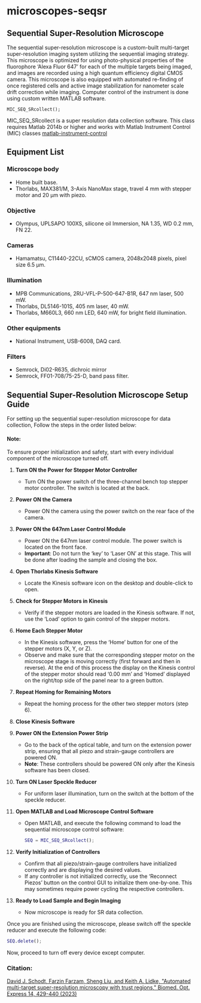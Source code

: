 # microscopes-seqsr
## Sequential Super-Resolution Microscope
The sequential super-resolution microscope is a custom-built multi-target super-resolution imaging system utilizing the sequential imaging strategy. This microscope is optimized for using photo-physical properties of the fluorophore ‘Alexa Fluor 647’ for each of the multiple targets being imaged, and images are recorded using a high quantum efficiency digital CMOS camera. This microscope is also equipped with automated re-finding of once registered cells and active image stabilization for nanometer scale drift correction while imaging. Computer control of the instrument is done using custom written MATLAB software. 
```
MIC_SEQ_SRcollect();
```
MIC_SEQ_SRcollect is a super resolution data collection software. This class requires Matlab 2014b or higher and works with Matlab Instrument Control (MIC) classes [matlab-instrument-control](https://github.com/LidkeLab/matlab-instrument-control/tree/main)

## Equipment List
### Microscope body
- Home built base.
- Thorlabs, MAX381/M, 3-Axis NanoMax stage, travel 4 mm with stepper motor and 20 $\mathrm{\mu m}$ with piezo.
### Objective
- Olympus, UPLSAPO 100XS, silicone oil Immersion, NA 1.35, WD 0.2 mm, FN 22.
### Cameras
- Hamamatsu, C11440-22CU, sCMOS camera, 2048x2048 pixels, pixel size 6.5 $\mathrm{\mu m}$.
### Illumination
- MPB Communications, 2RU-VFL-P-500-647-B1R, 647 nm laser, 500 mW.
- Thorlabs, DL5146-101S, 405 nm laser, 40 mW.
- Thorlabs, M660L3, 660 nm LED, 640 mW, for bright field illumination.
### Other equipments
- National Instrument, USB-6008, DAQ card.
### Filters
- Semrock, Di02-R635, dichroic mirror
- Semrock, FF01-708/75-25-D, band pass filter.

## Sequential Super-Resolution Microscope Setup Guide
For setting up the sequential super-resolution microscope for data collection, Follow the steps in the order listed below:

#### Note: 
To ensure proper initialization and safety, start with every individual component of the microscope turned off.

1. **Turn ON the Power for Stepper Motor Controller**
   - Turn ON the power switch of the three-channel bench top stepper motor controller. The switch is located at the back.

2. **Power ON the Camera**
   - Power ON the camera using the power switch on the rear face of the camera.

3. **Power ON the 647nm Laser Control Module**
   - Power ON the 647nm laser control module. The power switch is located on the front face. 
   - **Important**: Do not turn the ‘key’ to ‘Laser ON’ at this stage. This will be done after loading the sample and closing the box.

4. **Open Thorlabs Kinesis Software**
   - Locate the Kinesis software icon on the desktop and double-click to open.

5. **Check for Stepper Motors in Kinesis**
   - Verify if the stepper motors are loaded in the Kinesis software. If not, use the ‘Load’ option to gain control of the stepper motors.

6. **Home Each Stepper Motor**
   - In the Kinesis software, press the ‘Home’ button for one of the stepper motors (X, Y, or Z).
   - Observe and make sure that the corresponding stepper motor on the microscope stage is moving correctly (first forward and then in reverse). At the end of this process the display on the Kinesis control of the stepper motor should read ‘0.00 mm’ and ‘Homed’ displayed on the right/top side of the panel near to a green button.

7. **Repeat Homing for Remaining Motors**
   - Repeat the homing process for the other two stepper motors (step 6).

8. **Close Kinesis Software**

9. **Power ON the Extension Power Strip**
   - Go to the back of the optical table, and turn on the extension power strip, ensuring that all piezo and strain-gauge controllers are powered ON.
   - **Note**: These controllers should be powered ON only after the Kinesis software has been closed.

10. **Turn ON Laser Speckle Reducer**
    - For uniform laser illumination, turn on the switch at the bottom of the speckle reducer.

11. **Open MATLAB and Load Microscope Control Software**
    - Open MATLAB, and execute the following command to load the sequential microscope control software:
      ```matlab
      SEQ = MIC_SEQ_SRcollect();
      ```

12. **Verify Initialization of Controllers**
    - Confirm that all piezo/strain-gauge controllers have initialized correctly and are displaying the desired values.
    - If any controller is not initialized correctly, use the ‘Reconnect Piezos’ button on the control GUI to initialize them one-by-one. This may sometimes require power cycling the respective controllers.

13. **Ready to Load Sample and Begin Imaging**
    - Now microscope is ready for SR data collection. 

  Once you are finished using the microscope, please switch off the speckle reducer and execute the following code:  
  ```matlab
  SEQ.delete();
  ```
  Now, proceed to turn off every device except computer.

### Citation: 
[David J. Schodt, Farzin Farzam, Sheng Liu, and Keith A. Lidke, "Automated multi-target super-resolution microscopy with trust regions," Biomed. Opt. Express 14, 429-440 (2023)](https://doi.org/10.1364/BOE.477501)
